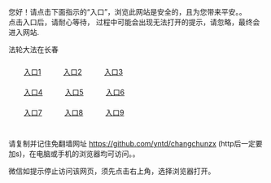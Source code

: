 您好！请点击下面指示的“入口”，浏览此网站是安全的，且为您带来平安。。 <br/>
点击入口后，请耐心等待， 过程中可能会出现无法打开的提示，请忽略，最终会进入网站. </br>

法轮大法在长春<br/>
<div style="padding:10px"><a style="margin:20px" target="_blank" href="https://dfr9zk8r1jbvx.cloudfront.net/2Qpsp?pnchn" id="ccLink1" rel="nofollow">入口1</a> <a target="_blank" style="margin:20px" href="https://d307v90ubr7bis.cloudfront.net/2Qpsp?ooxwugzu" id="ccLink2" rel="nofollow">入口2</a> <a style="margin:20px" target="_blank" href="https://d3vkbbyx71mpq6.cloudfront.net/2Qpsp?petrytxv" id="ccLink3" rel="nofollow">入口3</a></div>

<div style="padding:10px" ><a style="margin:20px" target="_blank" href="https://dfr9zk8r1jbvx.cloudfront.net/2Qpsp?pnchn" id="ccLink4" rel="nofollow">入口4</a> <a style="margin:20px" href="https://d307v90ubr7bis.cloudfront.net/2Qpsp?ooxwugzu" target="_blank" id="ccLink5" rel="nofollow">入口5</a> <a style="margin:20px" href="https://d3vkbbyx71mpq6.cloudfront.net/2Qpsp?petrytxv" target="_blank" id="ccLink6" rel="nofollow">入口6</a></div>

<div style="padding:10px"><a style="margin:20px" target="_blank" href="https://dfr9zk8r1jbvx.cloudfront.net/2Qpsp?pnchn" id="ccLink7" rel="nofollow">入口7</a> <a style="margin:20px" href="https://d307v90ubr7bis.cloudfront.net/2Qpsp?ooxwugzu" target="_blank" id="ccLink8" rel="nofollow">入口8</a> <a style="margin:20px" target="_blank" href="https://d3vkbbyx71mpq6.cloudfront.net/2Qpsp?petrytxv" id="ccLink9" rel="nofollow">入口9</a></div>

<br/>



请复制并记住免翻墙网址 https://github.com/yntd/changchunzx (http后一定要加s)，在电脑或手机的浏览器均可访问。。<br/>

微信如提示停止访问该网页，须先点击右上角，选择浏览器打开。
